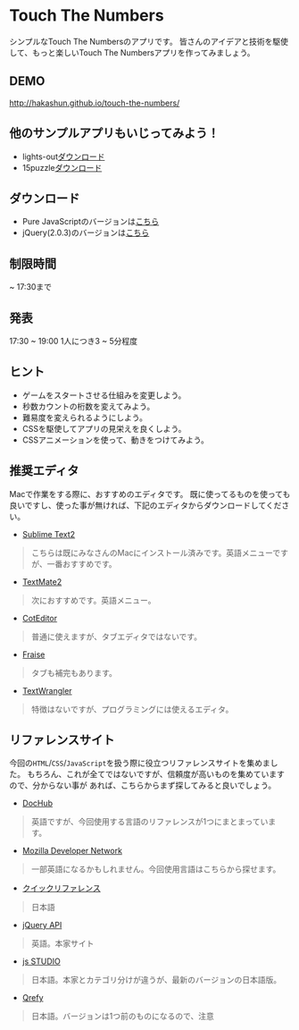 # Touch The Numbers

シンプルなTouch The Numbersのアプリです。
皆さんのアイデアと技術を駆使して、もっと楽しいTouch The Numbersアプリを作ってみましょう。

## DEMO
http://hakashun.github.io/touch-the-numbers/

## 他のサンプルアプリもいじってみよう！
* lights-out[ダウンロード](https://github.com/HAKASHUN/lights-out/archive/master.zip)
* 15puzzle[ダウンロード](https://github.com/HAKASHUN/js15puzzle/archive/master.zip)

## ダウンロード
* Pure JavaScriptのバージョンは[こちら](https://github.com/HAKASHUN/touch-the-numbers/archive/master.zip)
* jQuery(2.0.3)のバージョンは[こちら](https://github.com/HAKASHUN/touch-the-numbers-jquery/archive/master.zip)

## 制限時間
~ 17:30まで

## 発表
17:30 ~ 19:00
1人につき3 ~ 5分程度

## ヒント

* ゲームをスタートさせる仕組みを変更しよう。
* 秒数カウントの桁数を変えてみよう。
* 難易度を変えられるようにしよう。
* CSSを駆使してアプリの見栄えを良くしよう。
* CSSアニメーションを使って、動きをつけてみよう。

## 推奨エディタ

Macで作業をする際に、おすすめのエディタです。
既に使ってるものを使っても良いですし、使った事が無ければ、下記のエディタからダウンロードしてください。

- [Sublime Text2](http://www.sublimetext.com/)

> こちらは既にみなさんのMacにインストール済みです。英語メニューですが、一番おすすめです。

- [TextMate2](https://github.com/textmate/textmate/downloads)

> 次におすすめです。英語メニュー。

- [CotEditor](http://sourceforge.jp/projects/coteditor/)

> 普通に使えますが、タブエディタではないです。

- [Fraise](http://www.macupdate.com/app/mac/33751/fraise)

> タブも補完もあります。

- [TextWrangler](http://www.macupdate.com/app/mac/11009/textwrangler)

> 特徴はないですが、プログラミングには使えるエディタ。


## リファレンスサイト

今回の`HTML`/`CSS`/`JavaScript`を扱う際に役立つリファレンスサイトを集めました。
もちろん、これが全てではないですが、信頼度が高いものを集めていますので、分からない事が
あれば、こちらからまず探してみると良いでしょう。

- [DocHub](http://dochub.io/)

> 英語ですが、今回使用する言語のリファレンスが1つにまとまっています。

- [Mozilla Developer Network](https://developer.mozilla.org/ja/docs)

> 一部英語になるかもしれません。今回使用言語はこちらから探せます。

- [クイックリファレンス](http://www.htmq.com/)

> 日本語

- [jQuery API](http://api.jquery.com/)

> 英語。本家サイト

- [js STUDIO](http://js.studio-kingdom.com/jquery)

> 日本語。本家とカテゴリ分けが違うが、最新のバージョンの日本語版。

- [Qrefy](http://s3pw.com/qrefy/)

> 日本語。バージョンは1つ前のものになるので、注意

